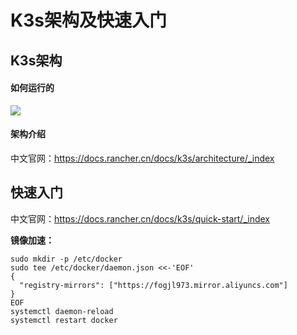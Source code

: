 # K3s架构及快速入门

## K3s架构

#### 如何运行的

![](https://tva1.sinaimg.cn/large/008eGmZEly1go0yw51vlgj31iv0u03z7.jpg)

#### 架构介绍

中文官网：https://docs.rancher.cn/docs/k3s/architecture/_index

## 快速入门

中文官网：https://docs.rancher.cn/docs/k3s/quick-start/_index

**镜像加速：**

```
sudo mkdir -p /etc/docker
sudo tee /etc/docker/daemon.json <<-'EOF'
{
  "registry-mirrors": ["https://fogjl973.mirror.aliyuncs.com"]
}
EOF
systemctl daemon-reload
systemctl restart docker
```
